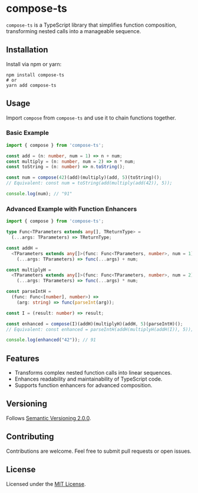# compose-ts

`compose-ts` is a TypeScript library that simplifies function composition, transforming nested calls into a manageable sequence.

## Installation

Install via npm or yarn:

```shell
npm install compose-ts
# or
yarn add compose-ts
```

## Usage

Import `compose` from `compose-ts` and use it to chain functions together.

### Basic Example

```typescript
import { compose } from 'compose-ts';

const add = (n: number, num = 1) => n + num;
const multiply = (n: number, num = 2) => n * num;
const toString = (n: number) => n.toString();

const num = compose(42)(add)(multiply)(add, 5)(toString)();
// Equivalent: const num = toString(add(multiply(add(42)), 5));

console.log(num); // "91"
```

### Advanced Example with Function Enhancers

```typescript
import { compose } from 'compose-ts';

type Func<TParameters extends any[], TReturnType> =
  (...args: TParameters) => TReturnType;

const addH =
  <TParameters extends any[]>(func: Func<TParameters, number>, num = 1) =>
    (...args: TParameters) => func(...args) + num;

const multiplyH =
  <TParameters extends any[]>(func: Func<TParameters, number>, num = 2) =>
    (...args: TParameters) => func(...args) * num;

const parseIntH =
  (func: Func<[number], number>) =>
    (arg: string) => func(parseInt(arg));

const I = (result: number) => result;

const enhanced = compose(I)(addH)(multiplyH)(addH, 5)(parseIntH)();
// Equivalent: const enhanced = parseIntH(addH(multiplyH(addH(I)), 5));

console.log(enhanced("42")); // 91
```

## Features

- Transforms complex nested function calls into linear sequences.
- Enhances readability and maintainability of TypeScript code.
- Supports function enhancers for advanced composition.

## Versioning

Follows [Semantic Versioning 2.0.0](https://semver.org/).

## Contributing

Contributions are welcome. Feel free to submit pull requests or open issues.

## License

Licensed under the [MIT License](LICENSE).

